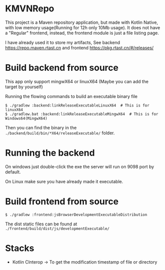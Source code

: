 # KMVNRepo

This project is a Maven repository application, but made with Kotlin Native,
with low memory usage(Running for 12h only 10Mb usage).
It does not have a "Regular" frontend, instead, the frontend module
is just a file listing page.

I have already used it to store my artifacts, See backend https://repo.maven.rtast.cn and
frontend https://pkg.rtast.cn/#/releases/

# Build backend from source

This app only support mingwX64 or linuxX64 (Maybe you can add the target by yourself)

Running the flowing commands to build an executable binary file

```shell
$ ./gradlew :backend:linkReleaseExecutableLinuxX64  # This is for linuxX64
$ ./gradlew.bat :backend:linkReleaseExecutableMingwX64  # This is for Windows64(MingwX64)
```

Then you can find the binary in the `./backend/build/bin/*X64/releaseExecutable/` folder.

# Running the backend

On windows just double-click the exe the server will run on 9098 port by default.

On Linux make sure you have already made it executable.

# Build frontend from source

```shell
$ ./gradlew :frontend:jsBrowserDevelopmentExecutableDistribution
```

The dist static files can be found at `./frontend/build/dist/js/developmentExecutable/`


# Stacks

- Kotlin CInterop -> To get the modification timestamp of file or directory
